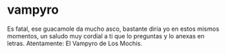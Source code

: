 # vampyro
Es fatal, ese guacamole da mucho asco, bastante diría yo en estos mismos momentos, un saludo muy cordial a ti que lo preguntas y lo anexas en letras. Atentamente: El Vampyro de Los Mochis.
